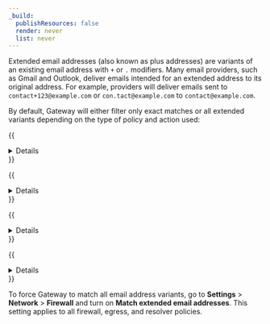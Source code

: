```yaml
---
_build:
  publishResources: false
  render: never
  list: never
---
```


Extended email addresses (also known as plus addresses) are variants of an existing email address with `+` or `.` modifiers. Many email providers, such as Gmail and Outlook, deliver emails intended for an extended address to its original address. For example, providers will deliver emails sent to `contact+123@example.com` or `con.tact@example.com` to `contact@example.com`.

By default, Gateway will either filter only exact matches or all extended variants depending on the type of policy and action used:

{{<details header="DNS policies">}}

| Action             | Behavior                             |
| ------------------ | ------------------------------------ |
| Allow              | Match exact address only             |
| Block              | Match exact address and all variants |
| Override           | Match exact address and all variants |
| Safe Search        | Match exact address and all variants |
| YouTube Restricted | Match exact address and all variants |

{{</details>}}

{{<details header="Network policies">}}

| Action           | Behavior                             |
| ---------------- | ------------------------------------ |
| Allow            | Match exact address only             |
| Audit SSH        | Match exact address and all variants |
| Block            | Match exact address and all variants |
| Network Override | Match exact address only             |

{{</details>}}

{{<details header="HTTP policies">}}

| Action         | Behavior                             |
| -------------- | ------------------------------------ |
| Allow          | Match exact address only             |
| Block          | Match exact address and all variants |
| Do Not Inspect | Match exact address only             |
| Do Not Isolate | Match exact address only             |
| Do Not Scan    | Match exact address only             |
| Isolate        | Match exact address and all variants |

{{</details>}}

{{<details header="Other policies">}}

| Policy type     | Behavior                 |
| --------------- | ------------------------ |
| Egress policy   | Match exact address only |
| Resolver policy | Match exact address only |

{{</details>}}

To force Gateway to match all email address variants, go to **Settings** > **Network** > **Firewall** and turn on **Match extended email addresses**. This setting applies to all firewall, egress, and resolver policies.
